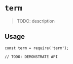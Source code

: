# `term`

> TODO: description

## Usage

```
const term = require('term');

// TODO: DEMONSTRATE API
```
